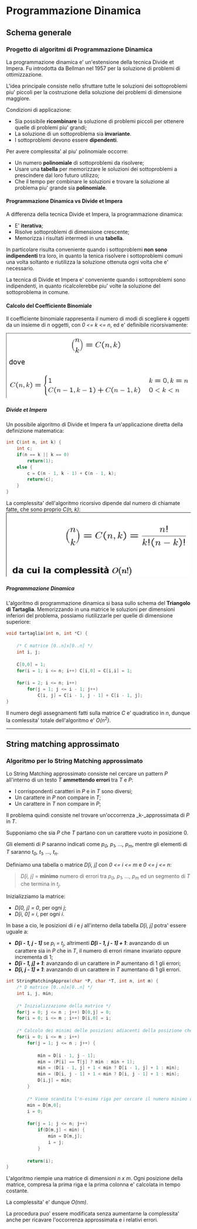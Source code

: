 # Programmazione Dinamica

## Schema generale

### Progetto di algoritmi di Programmazione Dinamica

La programmazione dinamica e' un'estensione della tecnica Divide et Impera. Fu introdotta da Bellman nel 1957 per la soluzione di problemi di ottimizzazione.

L'idea principale consiste nello sfruttare tutte le soluzioni dei sottoproblemi piu' piccoli per la costruzione della soluzione dei problemi di dimensione maggiore.

Condizioni di applicazione:
* Sia possibile **ricombinare** la soluzione di problemi piccoli per ottenere quelle di problemi piu' grandi;
* La soluzione di un sottoproblema sia **invariante**.
* I sottoproblemi devono essere **dipendenti**.

Per avere complessita' al piu' polinomiale occorre:
* Un numero **polinomiale** di sottoproblemi da risolvere;
* Usare una **tabella** per memorizzare le soluzioni dei sottoproblemi a prescindere dal loro futuro utilizzo;
* Che il tempo per combinare le soluzioni e trovare la soluzione al problema piu' grande sia **polinomiale**.

#### Programmazione Dinamica vs Divide et Impera
A differenza della tecnica Divide et Impera, la programmazione dinamica:
* E' **iterativa**;
* Risolve sottoproblemi di dimensione crescente;
* Memorizza i risultati intermedi in una **tabella**.

In particolare risulta conveniente quando i sottoproblemi **non sono indipendenti** tra loro, in quanto la tenica risolvere i sottoproblemi comuni una volta soltanto e riutilizza la soluzione ottenuta ogni volta che e' necessario.

La tecnica di Divide et Impera e' conveniente quando i sottoproblemi sono indipendenti, in quanto ricalcolerebbe piu' volte la soluzione del sottoproblema in comune.

#### Calcolo del Coefficiente Binomiale
Il coefficiente binomiale rappresenta il numero di modi di scegliere _k_ oggetti da un insieme di _n_ oggetti, con _0 <= k <= n_, ed e' definibile ricorsivamente:

![M10_coefficiente_binomiale](md_resources/M10_coefficiente_binomiale.png)

##### Divide et Impera
Un possibile algoritmo di Divide et Impera fa un'applicazione diretta della definizione matematica:
```C
int C(int n, int k) {
    int c;
    if(n == k || k == 0)
        return(1);
    else {
        c = C(n - 1, k - 1) + C(n - 1, k);
        return(c);
    }
}
```

La complessita' dell'algoritmo ricorsivo dipende dal numero di chiamate fatte, che sono proprio _C(n, k)_:
![M10_complessita_divide_et_impera_coefficiente_binomiale](md_resources/M10_complessita_divide_et_impera_coefficiente_binomiale.png)


##### Programmazione Dinamica
L'algoritmo di programmazione dinamica si basa sullo schema del **Triangolo di Tartaglia**. Memorizzando in una matrice le soluzioni per dimensioni inferiori del problema, possiamo riutilizzarle per quelle di dimensione superiore:

```C
void tartaglia(int n, int *C) {

    /* C matrice [0..n]x[0..n] */
    int i, j;

    C[0,0] = 1;
    for(i = 1; i <= n; i++) C[i,0] = C[i,i] = 1;
    
    for(i = 2; i <= n; i++)
        for(j = 1; j <= i - 1; j++)
            C[i, j] = C[i - 1, j - 1] + C[i - 1, j];
}
```

Il numero degli assegnamenti fatti sulla matrice _C_ e' quadratico in _n_, dunque la comlessita' totale dell'algoritmo e' _O(n<sup>2</sup>)_.


___

## String matching approssimato

### Algoritmo per lo String Matching approssimato

Lo String Matching approssimato consiste nel cercare un pattern _P_ all'interno di un testo _T_ **ammettendo errori** tra _T_ e _P_:
* I corrispondenti caratteri in _P_ e in _T_ sono diversi;
* Un carattere in _P_ non compare in _T_;
* Un carattere in _T_ non compare in _P_;

Il problema quindi consiste nel trovare un'occorrenza _k-_approssimata di _P_ in _T_.

Supponiamo che sia _P_ che _T_ partano con un carattere vuoto in posizione 0.

Gli elementi di _P_ saranno indicati come _p<sub>0</sub>, p<sub>1</sub>, ..., p<sub>m</sub>_, mentre gli elementi di _T_ saranno _t<sub>0</sub>, t<sub>1</sub>, ..., t<sub>n</sub>_.

Definiamo una tabella o matrice _D[i, j]_ con _0 <= i <= m_ e _0 <= j <= n_:
> _D[i, j]_ = **minimo** numero di errori tra _p<sub>0</sub>, p<sub>1</sub>, ..., p<sub>m</sub>_ ed un segmento di _T_ che termina in _t<sub>j</sub>_.

Inizializziamo la matrice:
* _D[0, j] = 0_, per ogni _j_;
* _D[i, 0] = i_, per ogni _i_.

In base a cio, le posizioni di _i_ e _j_ all'interno della tabella _D[i, j]_ potra' essere uguale a:
* **_D[i - 1, j - 1]_** se _p<sub>i</sub> = t<sub>j</sub>_, altrimenti **_D[i - 1, j - 1] + 1_**: avanzando di un carattere sia in _P_ che in _T_, il numero di errori rimane invariato oppure incrementa di 1;
* **_D[i - 1, j] + 1_**: avanzando di un carattere in _P_ aumentano di 1 gli errori;
* **_D[i, j - 1] + 1_**: avanzando di un carattere in _T_ aumentano di 1 gli errori.

```C
int StringMatchingApprox(char *P, char *T, int n, int m) {
    /* D matrice [0..n]x[0..n] */
    int i, j, min;

    /* Inizializzazione della matrice */
    for(j = 0; j <= n ; j++) D[0,j] = 0;
    for(i = 0; i <= m ; i++) D[i,0] = i;

    /* Calcolo dei minimi delle posizioni adiacenti della posizione che stiamo calcolando */
    for(i = 0; i <= m ; i++)
        for(j = 1; j <= n ; j++) {
            
            min = D[i - 1, j - 1];
            min = (P[i] == T[j] ? min : min + 1);
            min = (D[i - 1, j] + 1 < min ? D[i - 1, j] + 1 : min);
            min = (D[i, j - 1] + 1 < min ? D[i, j - 1] + 1 : min);
            D[i,j] = min;
        }

        /* Viene scandita l'n-esima riga per cercare il numero minimo di differenze tra il pattern e il testo */
        min = D[m,0]; 
        i = 0;

        for(j = 1; j <= n; j++) 
            if(D[m,j] < min) {
                min = D[m,j];
                i = j;
            }
        
        return(i);
}
```


L'algoritmo riempie una matrice di dimensioni _n x m_. Ogni posizione della matrice, compresa la prima riga e la prima colonna e' calcolata in tempo costante.

La complessita' e' dunque _O(nm)_.

La procedura puo' essere modificata senza aumentarne la complessita' anche per ricavare l'occorrenza approssimata e i relativi errori.